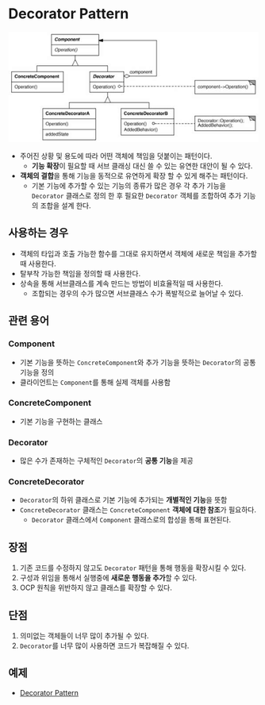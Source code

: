 # Decorator Pattern

![Decorator](Decorator.png)

- 주어진 상황 및 용도에 따라 어떤 객체에 책임을 덧붙이는 패턴이다.
  - **기능 확장**이 필요할 때 서브 클래싱 대신 쓸 수 있는 유연한 대안이 될 수 있다.
- **객체의 결합**을 통해 기능을 동적으로 유연하게 확장 할 수 있게 해주는 패턴이다.
  - 기본 기능에 추가할 수 있는 기능의 종류가 많은 경우 각 추가 기능을 `Decorator` 클래스로 정의 한 후 필요한 `Decorator` 객체를 조합하여 추가 기능의 조합을 설계 한다.

## 사용하는 경우
- 객체의 타입과 호출 가능한 함수를 그대로 유지하면서 객체에 새로운 책임을 추가할 때 사용한다.
- 탈부착 가능한 책임을 정의할 때 사용한다.
- 상속을 통해 서브클래스를 계속 만드는 방법이 비효율적일 때 사용한다.
    - 조합되는 경우의 수가 많으면 서브클래스 수가 폭발적으로 늘어날 수 있다.

## 관련 용어
### Component
- 기본 기능을 뜻하는 `ConcreteComponent`와 추가 기능을 뜻하는 `Decorator`의 공통 기능을 정의
- 클라이언트는 `Component`를 통해 실제 객체를 사용함

### ConcreteComponent
- 기본 기능을 구현하는 클래스

### Decorator
- 많은 수가 존재하는 구체적인 `Decorator`의 **공통 기능**을 제공

### ConcreteDecorator
- `Decorator`의 하위 클래스로 기본 기능에 추가되는 **개별적인 기능**을 뜻함
- `ConcreteDecorator` 클래스는 `ConcreteComponent` **객체에 대한 참조**가 필요하다.
  - `Decorator` 클래스에서 `Component` 클래스로의 합성을 통해 표현된다.

## 장점
1. 기존 코드를 수정하지 않고도 `Decorator` 패턴을 통해 행동을 확장시킬 수 있다.
2. 구성과 위임을 통해서 실행중에 **새로운 행동을 추가**할 수 있다.
3. OCP 원칙을 위반하지 않고 클래스를 확장할 수 있다.

## 단점
1. 의미없는 객체들이 너무 많이 추가될 수 있다.
2. `Decorator`를 너무 많이 사용하면 코드가 복잡해질 수 있다.

## 예제
- [Decorator Pattern](/StructuralPattern/Decorator/Decorator.cpp)